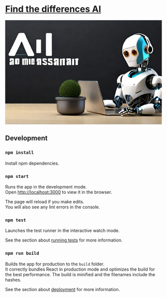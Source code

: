 # [Find the differences AI](https://vasilyoshev.github.io/find-the-differences-ai/)

![alt text](public/main-logo.jpg)

## Development

### `npm install`

Install npm dependencies.

### `npm start`

Runs the app in the development mode.\
Open [http://localhost:3000](http://localhost:3000) to view it in the browser.

The page will reload if you make edits.\
You will also see any lint errors in the console.

### `npm test`

Launches the test runner in the interactive watch mode.

See the section about [running tests](https://facebook.github.io/create-react-app/docs/running-tests) for more information.

### `npm run build`

Builds the app for production to the `build` folder.\
It correctly bundles React in production mode and optimizes the build for the best performance.
The build is minified and the filenames include the hashes.

See the section about [deployment](https://facebook.github.io/create-react-app/docs/deployment) for more information.